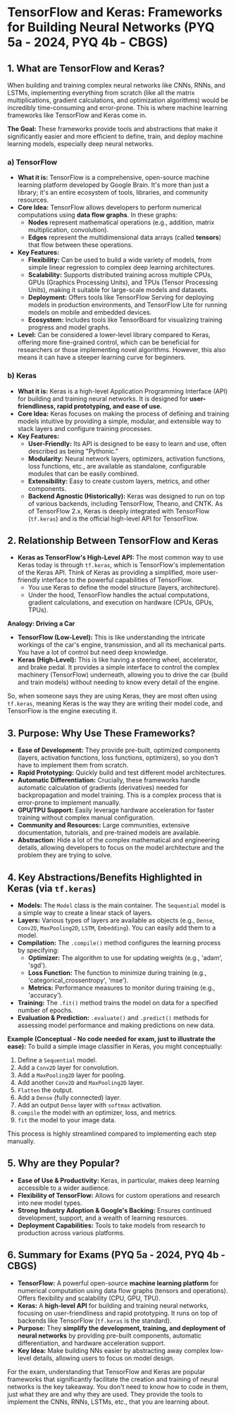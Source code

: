# TensorFlow and Keras: Frameworks for Building Neural Networks (PYQ 5a - 2024, PYQ 4b - CBGS)

## 1. What are TensorFlow and Keras?

When building and training complex neural networks like CNNs, RNNs, and LSTMs, implementing everything from scratch (like all the matrix multiplications, gradient calculations, and optimization algorithms) would be incredibly time-consuming and error-prone. This is where machine learning frameworks like TensorFlow and Keras come in.

**The Goal:** These frameworks provide tools and abstractions that make it significantly easier and more efficient to define, train, and deploy machine learning models, especially deep neural networks.

### a) TensorFlow

*   **What it is:** TensorFlow is a comprehensive, open-source machine learning platform developed by Google Brain. It's more than just a library; it's an entire ecosystem of tools, libraries, and community resources.
*   **Core Idea:** TensorFlow allows developers to perform numerical computations using **data flow graphs**. In these graphs:
    *   **Nodes** represent mathematical operations (e.g., addition, matrix multiplication, convolution).
    *   **Edges** represent the multidimensional data arrays (called **tensors**) that flow between these operations.
*   **Key Features:**
    *   **Flexibility:** Can be used to build a wide variety of models, from simple linear regression to complex deep learning architectures.
    *   **Scalability:** Supports distributed training across multiple CPUs, GPUs (Graphics Processing Units), and TPUs (Tensor Processing Units), making it suitable for large-scale models and datasets.
    *   **Deployment:** Offers tools like TensorFlow Serving for deploying models in production environments, and TensorFlow Lite for running models on mobile and embedded devices.
    *   **Ecosystem:** Includes tools like TensorBoard for visualizing training progress and model graphs.
*   **Level:** Can be considered a lower-level library compared to Keras, offering more fine-grained control, which can be beneficial for researchers or those implementing novel algorithms. However, this also means it can have a steeper learning curve for beginners.

### b) Keras

*   **What it is:** Keras is a high-level Application Programming Interface (API) for building and training neural networks. It is designed for **user-friendliness, rapid prototyping, and ease of use.**
*   **Core Idea:** Keras focuses on making the process of defining and training models intuitive by providing a simple, modular, and extensible way to stack layers and configure training processes.
*   **Key Features:**
    *   **User-Friendly:** Its API is designed to be easy to learn and use, often described as being "Pythonic."
    *   **Modularity:** Neural network layers, optimizers, activation functions, loss functions, etc., are available as standalone, configurable modules that can be easily combined.
    *   **Extensibility:** Easy to create custom layers, metrics, and other components.
    *   **Backend Agnostic (Historically):** Keras was designed to run on top of various backends, including TensorFlow, Theano, and CNTK. As of TensorFlow 2.x, Keras is deeply integrated with TensorFlow (`tf.keras`) and is the official high-level API for TensorFlow.

## 2. Relationship Between TensorFlow and Keras

*   **Keras as TensorFlow's High-Level API:** The most common way to use Keras today is through `tf.keras`, which is TensorFlow's implementation of the Keras API. Think of Keras as providing a simplified, more user-friendly interface to the powerful capabilities of TensorFlow.
    *   You use Keras to define the model structure (layers, architecture).
    *   Under the hood, TensorFlow handles the actual computations, gradient calculations, and execution on hardware (CPUs, GPUs, TPUs).

**Analogy: Driving a Car**
*   **TensorFlow (Low-Level):** This is like understanding the intricate workings of the car's engine, transmission, and all its mechanical parts. You have a lot of control but need deep knowledge.
*   **Keras (High-Level):** This is like having a steering wheel, accelerator, and brake pedal. It provides a simple interface to control the complex machinery (TensorFlow) underneath, allowing you to drive the car (build and train models) without needing to know every detail of the engine.

So, when someone says they are using Keras, they are most often using `tf.keras`, meaning Keras is the way they are writing their model code, and TensorFlow is the engine executing it.

## 3. Purpose: Why Use These Frameworks?

*   **Ease of Development:** They provide pre-built, optimized components (layers, activation functions, loss functions, optimizers), so you don't have to implement them from scratch.
*   **Rapid Prototyping:** Quickly build and test different model architectures.
*   **Automatic Differentiation:** Crucially, these frameworks handle automatic calculation of gradients (derivatives) needed for backpropagation and model training. This is a complex process that is error-prone to implement manually.
*   **GPU/TPU Support:** Easily leverage hardware acceleration for faster training without complex manual configuration.
*   **Community and Resources:** Large communities, extensive documentation, tutorials, and pre-trained models are available.
*   **Abstraction:** Hide a lot of the complex mathematical and engineering details, allowing developers to focus on the model architecture and the problem they are trying to solve.

## 4. Key Abstractions/Benefits Highlighted in Keras (via `tf.keras`)

*   **Models:** The `Model` class is the main container. The `Sequential` model is a simple way to create a linear stack of layers.
*   **Layers:** Various types of layers are available as objects (e.g., `Dense`, `Conv2D`, `MaxPooling2D`, `LSTM`, `Embedding`). You can easily add them to a model.
*   **Compilation:** The `.compile()` method configures the learning process by specifying:
    *   **Optimizer:** The algorithm to use for updating weights (e.g., 'adam', 'sgd').
    *   **Loss Function:** The function to minimize during training (e.g., 'categorical_crossentropy', 'mse').
    *   **Metrics:** Performance measures to monitor during training (e.g., 'accuracy').
*   **Training:** The `.fit()` method trains the model on data for a specified number of epochs.
*   **Evaluation & Prediction:** `.evaluate()` and `.predict()` methods for assessing model performance and making predictions on new data.

**Example (Conceptual - No code needed for exam, just to illustrate the ease):**
To build a simple image classifier in Keras, you might conceptually:
1.  Define a `Sequential` model.
2.  Add a `Conv2D` layer for convolution.
3.  Add a `MaxPooling2D` layer for pooling.
4.  Add another `Conv2D` and `MaxPooling2D` layer.
5.  `Flatten` the output.
6.  Add a `Dense` (fully connected) layer.
7.  Add an output `Dense` layer with `softmax` activation.
8.  `compile` the model with an optimizer, loss, and metrics.
9.  `fit` the model to your image data.

This process is highly streamlined compared to implementing each step manually.

## 5. Why are they Popular?

*   **Ease of Use & Productivity:** Keras, in particular, makes deep learning accessible to a wider audience.
*   **Flexibility of TensorFlow:** Allows for custom operations and research into new model types.
*   **Strong Industry Adoption & Google's Backing:** Ensures continued development, support, and a wealth of learning resources.
*   **Deployment Capabilities:** Tools to take models from research to production across various platforms.

## 6. Summary for Exams (PYQ 5a - 2024, PYQ 4b - CBGS)

*   **TensorFlow:** A powerful open-source **machine learning platform** for numerical computation using data flow graphs (tensors and operations). Offers flexibility and scalability (CPU, GPU, TPU).
*   **Keras:** A **high-level API** for building and training neural networks, focusing on user-friendliness and rapid prototyping. It runs on top of backends like TensorFlow (`tf.keras` is the standard).
*   **Purpose:** They **simplify the development, training, and deployment of neural networks** by providing pre-built components, automatic differentiation, and hardware acceleration support.
*   **Key Idea:** Make building NNs easier by abstracting away complex low-level details, allowing users to focus on model design.

For the exam, understanding that TensorFlow and Keras are popular frameworks that significantly facilitate the creation and training of neural networks is the key takeaway. You don't need to know how to code in them, just what they are and why they are used. They provide the tools to implement the CNNs, RNNs, LSTMs, etc., that you are learning about. 